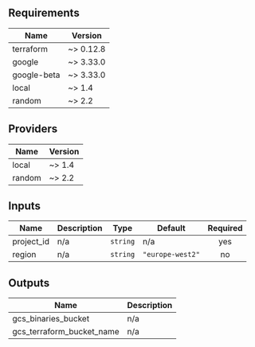 ## Requirements

| Name | Version |
|------|---------|
| terraform | ~> 0.12.8 |
| google | ~> 3.33.0 |
| google-beta | ~> 3.33.0 |
| local | ~> 1.4 |
| random | ~> 2.2 |

## Providers

| Name | Version |
|------|---------|
| local | ~> 1.4 |
| random | ~> 2.2 |

## Inputs

| Name | Description | Type | Default | Required |
|------|-------------|------|---------|:--------:|
| project\_id | n/a | `string` | n/a | yes |
| region | n/a | `string` | `"europe-west2"` | no |

## Outputs

| Name | Description |
|------|-------------|
| gcs\_binaries\_bucket | n/a |
| gcs\_terraform\_bucket\_name | n/a |

